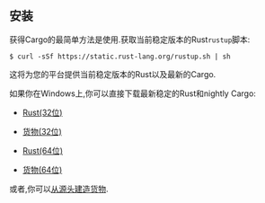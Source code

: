 
## 安装

获得Cargo的最简单方法是使用.获取当前稳定版本的Rust`rustup`脚本:

```shell
$ curl -sSf https://static.rust-lang.org/rustup.sh | sh
```

这将为您的平台提供当前稳定版本的Rust以及最新的Cargo.

如果你在Windows上,你可以直接下载最新稳定的Rust和nightly Cargo:

-   [Rust(32位)](https://static.rust-lang.org/dist/rust-1.17.0-i686-pc-windows-gnu.msi)
-   [货物(32位)](https://static.rust-lang.org/cargo-dist/cargo-nightly-i686-pc-windows-gnu.tar.gz)

-   [Rust(64位)](https://static.rust-lang.org/dist/rust-1.17.0-x86_64-pc-windows-gnu.msi)
-   [货物(64位)](https://static.rust-lang.org/cargo-dist/cargo-nightly-x86_64-pc-windows-gnu.tar.gz)

或者,你可以[从源头建造货物](https://github.com/rust-lang/cargo#compiling-from-source).

